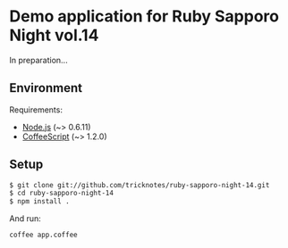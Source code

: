 # Demo application for Ruby Sapporo Night vol.14

In preparation...

## Environment

Requirements:

* [Node.js](http://nodejs.org/) (~> 0.6.11)
* [CoffeeScript](http://jashkenas.github.com/coffee-script/) (~> 1.2.0)

## Setup

``` sh
$ git clone git://github.com/tricknotes/ruby-sapporo-night-14.git
$ cd ruby-sapporo-night-14
$ npm install .
```

And run:

``` sh
coffee app.coffee
```
